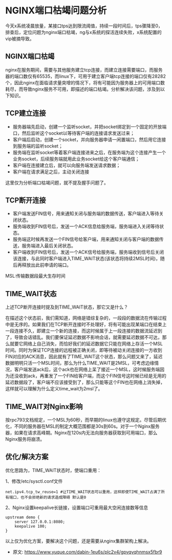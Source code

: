 # NGINX端口枯竭问题分析
<!--page header-->

今天x系统凌晨放量，某接口tps达到限流阈值，持续一段时间后，tps骤降至0，排查后，定位问题为nginx端口枯竭，ng与x系统的探活连续失败，x系统配置的vip被摘导致。
<a name="aced919d"></a>
## NGINX端口枯竭

nginx在服务期间，需要与其他服务建立tcp连接，而建立连接需要端口，而服务器的端口数仅有65535，而linux下，可用于建立客户端tcp连接的端口仅有28282个，因此nginx在面临请求量突增的情况下，将有可能因为服务器上的可用端口数耗尽，而导致nginx服务不可用，即描述的端口枯竭。分析解决该问题，涉及到以下知识。

<a name="953ec37c"></a>
## TCP建立连接

- 服务器端先启动，创建一个监听socket，并把socket绑定到一个固定的开放端口，然后监听这个socket以等待客户端的连接请求发送过来；
- 客户端后启动，创建一个socket，并向服务器申请一闲置端口，然后用它连接到服务端的监听socket；
- 服务端在监听socket等着客户端连接进来之后，在服务端为这个连接产生一个业务socket，后续服务端就用此业务socket给这个客户端通信；
- 客户端在连接建立后，就可以向服务端发送请求数据；
- 客户端在请求满足之后，主动关闭连接

这里仅为分析端口枯竭问题，就不提及握手问题了。

<a name="23178283"></a>
## TCP断开连接

- 客户端发送FIN信号，用来通知关闭与服务端的数据传送，客户端进入等待关闭状态。
- 服务端收到FIN信号后，发送一个ACK信息给服务端，服务端进入关闭等待状态。
- 服务端这时候再发送一个FIN信号给客户端，用来通知关闭与客户端的数据传送，服务端进入最后关闭状态。
- 客户端收到FIN信号后，发送一个ACK信号给服务端，服务端收到信号后关闭该连接，与此同时客户端进入TIME_WAIT状态(该状态将持续2MSL时间)，随后再释放出此前申请的端口。

MSL:传输数据段最大生存时间

<a name="67b87d4f"></a>
## TIME_WAIT状态

上述TCP断开连接时提及到TIME_WAIT状态，那它又是什么？

在描述这个状态前，我们需知道，网络是错综复杂的，一段段的数据流在传输过程中是无序的。如果我们在TCP断开连接时不处理好，将有可能出现某端口在结束上一段连接不久，即建立一个新的连接，而这时候属于上一段连接的数据流延迟到了，导致会话错乱。我们要保证延迟数据不影响会话，就需要延迟数据不可达，那么就要它网络上自己消失，而恰好我们的延迟数据它只能在网络上存活一个MSL时间。同时为保证TCP连接的远程被正确关闭，即等待被动关闭连接的一方收到FIN对应的ACK消息，因此就有了TIME_WAIT这个状态，那么问题又来了，延迟数据明明只活一个MSL时间，那么为什么TIME_WAIT是2MSL，可考虑边缘情况，客户端发送ack后，这个ack也在网络上呆了接近一个MSL，这时候服务端因为还没收到ack，再重发了一个FIN给客户端，而这个FIN信号这时候已经是无用的延迟数据段了，客户端不应该接受到了，那么只能等这个FIN也在网络上消失掉，这样就可以理解为什么定义time_wait为2msl了。

<a name="2fc180ee"></a>
## TIME_WAIT对Nginx影响

按rpc793文档规定，一个MSL为60秒，而早期的linux也遵守这规定。尽管后期优化，不同的服务器在MSL的制定大概范围都是30s到60s。对于一个Nginx服务器，如果在请求高峰期。Nginx在120s内无法向服务器获取到可用端口，那么Nginx服务将崩溃。

<a name="2f15edad"></a>
## 优化/解决方案

优化思路为，TIME_WAIT状态时，使端口重用：

1、修改/etc/sysctl.conf文件

```
net.ipv4.tcp_tw_reuse=1 #让TIME_WAIT状态可以重用，这样即使TIME_WAIT占满了所有端口，也不会拒绝新的请求造成障碍 默认是0
```

2、Nginx设置keepalive长链接，设置端口可重用最大空闲连接数等信息

```
upstream demo {
    server 127.0.0.1:8080;
    keepalive 100;
}
```

以上仅为优化方案，要解决这个问题，还是需要从nginx集群架构上解决。


<!--page footer-->
- 原文: <https://www.yuque.com/dabin-1eu6s/plc2v4/gpvqvqhnmsx5fbr9>